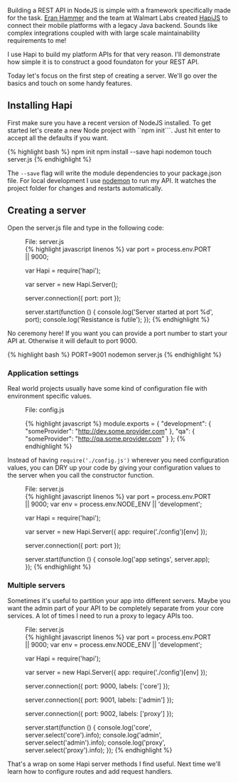 Building a REST API in NodeJS is simple with a framework specifically made for the task.
[Eran Hammer](http://hueniverse.com) and the team at Walmart Labs created [HapiJS](http://hapijs.com) to connect their 
mobile platforms with a legacy Java backend. Sounds like complex integrations coupled with with large scale
maintainability requirements to me!

I use Hapi to build my platform APIs for that very reason. I'll demonstrate how simple it is to construct a good
foundaton for your REST API.

Today let's focus on the first step of creating a server. We'll go over the basics and touch on some handy features.

## Installing Hapi

First make sure you have a recent version of NodeJS installed. To get started let's create a new Node project with 
``npm init```. Just hit enter to accept all the defaults if you want.

{% highlight bash %}
npm init
npm install --save hapi nodemon
touch server.js
{% endhighlight %}

The ```--save``` flag will write the module dependencies to your package.json file. For local development I use
[nodemon](https://www.npmjs.com/package/nodemon) to run my API. It watches the project folder for changes and restarts
automatically.

## Creating a server

Open the server.js file and type in the following code:
<figure>
    <figcaption>File: server.js</figcaption>
{% highlight javascript linenos %}
var port = process.env.PORT || 9000;

var Hapi = require('hapi');

var server = new Hapi.Server();

server.connection({ port: port });

server.start(function () {
    console.log('Server started at port %d', port);
    console.log('Resistance is futile');
});
{% endhighlight %}
</figure>

No ceremony here! If you want you can provide a port number to start your API at. Otherwise it will default to port 9000.

{% highlight bash %}
PORT=9001 nodemon server.js
{% endhighlight %}

### Application settings

Real world projects usually have some kind of configuration file with environment specific values.
<figure>
    <figcaption>File: config.js</figcaption>
    
{% highlight javascript %}
module.exports = {
    "development": {
        "someProvider": "http://dev.some.provider.com"
    },
    "qa": {
        "someProvider": "http://qa.some.provider.com"
    }
};
{% endhighlight %}
</figure>

Instead of having ```require('./config.js')``` wherever you need configuration values, you can DRY up your code by 
giving your configuration values to the server when you call the constructor function.

<figure>
    <figcaption>File: server.js</figcaption>
{% highlight javascript linenos %}
var port = process.env.PORT || 9000;
var env = process.env.NODE_ENV || 'development';

var Hapi = require('hapi');

var server = new Hapi.Server({ app: require('./config')[env] });

server.connection({ port: port });

server.start(function () {
    console.log('app setings', server.app);
});
{% endhighlight %}
</figure>

### Multiple servers

Sometimes it's useful to partition your app into different servers. Maybe you want the admin part of your API to be
completely separate from your core services. A lot of times I need to run a proxy to legacy APIs too.

<figure>
    <figcaption>File: server.js</figcaption>
{% highlight javascript linenos %}
var port = process.env.PORT || 9000;
var env = process.env.NODE_ENV || 'development';

var Hapi = require('hapi');

var server = new Hapi.Server({ app: require('./config')[env] });

server.connection({ port: 9000, labels: ['core'] });

server.connection({ port: 9001, labels: ['admin'] });

server.connection({ port: 9002, labels: ['proxy'] });

server.start(function () {
    console.log('core', server.select('core').info);
    console.log('admin', server.select('admin').info);
    console.log('proxy', server.select('proxy').info);
});
{% endhighlight %}
</figure>


That's a wrap on some Hapi server methods I find useful. Next time we'll learn how to configure routes and add request
handlers.